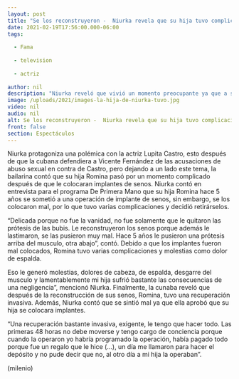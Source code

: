 ```yaml
---
layout: post
title: "Se los reconstruyeron -  Niurka revela que su hija tuvo complicaciones tras implante de senos"
date: 2021-02-19T17:56:00.000-06:00
tags:
  
  - Fama
  
  - television
  
  - actriz
  
author: nil
description: "Niurka reveló que vivió un momento preocupante ya que a su hija Romina tuvieron que reconstruirle los senos después de que le colocaron mal implantes. "
image: /uploads/2021/images-la-hija-de-niurka-tuvo.jpg
video: nil
audio: nil
alt: Se los reconstruyeron -  Niurka revela que su hija tuvo complicaciones tras implante de senos
front: false
section: Espectáculos
---
```


Niurka protagoniza una polémica con la actriz Lupita Castro, esto después de que la cubana defendiera a Vicente Fernández de las acusaciones de abuso sexual en contra de Castro, pero dejando a un lado este tema, la bailarina contó que su hija Romina pasó por un momento complicado después de que le colocaran implantes de senos. Niurka contó en entrevista para el programa De Primera Mano que su hija Romina hace 5 años se sometió a una operación de implante de senos, sin embargo, se los colocaron mal, por lo que tuvo varias complicaciones y decidió retirárselos. 

“Delicada porque no fue la vanidad, no fue solamente que le quitaron las prótesis de las bubis. Le reconstruyeron los senos porque además le lastimaron, se las pusieron muy mal. Hace 5 años le pusieron una prótesis arriba del musculo, otra abajo”, contó. Debido a que los implantes fueron mal colocados, Romina tuvo varias complicaciones y molestias como dolor de espalda.

Eso le generó molestias, dolores de cabeza, de espalda, desgarre del musculo y lamentablemente mi hija sufrió bastante las consecuencias de una negligencia”, mencionó Niurka. Finalmente, la cunaba reveló que después de la reconstrucción de sus senos, Romina, tuvo una recuperación invasiva. Además, Niurka contó que se sintió mal ya que ella aprobó que su hija se colocara implantes. 

“Una recuperación bastante invasiva, exigente, le tengo que hacer todo. Las primeras 48 horas no debe moverse y tengo cargo de conciencia porque cuando la operaron yo habría programado la operación, había pagado todo porque fue un regalo que le hice (…), un día me llamaron para hacer el depósito y no pude decir que no, al otro día a mi hija la operaban”. 

(milenio)